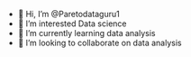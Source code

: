 - 👋 Hi, I’m @Paretodataguru1
- 👀 I’m interested Data science
- 🌱 I’m currently learning data analysis 
- 💞️ I’m looking to collaborate on data analysis 
  

<!---
Paretodataguru1/Paretodataguru1 is a ✨ special ✨ repository because its `README.md` (this file) appears on your GitHub profile.
You can click the Preview link to take a look at your changes.
--->
